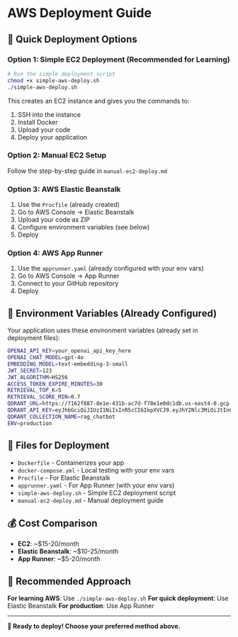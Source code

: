 # AWS Deployment Guide

## 🚀 **Quick Deployment Options**

### **Option 1: Simple EC2 Deployment (Recommended for Learning)**

```bash
# Run the simple deployment script
chmod +x simple-aws-deploy.sh
./simple-aws-deploy.sh
```

This creates an EC2 instance and gives you the commands to:
1. SSH into the instance
2. Install Docker
3. Upload your code
4. Deploy your application

### **Option 2: Manual EC2 Setup**

Follow the step-by-step guide in `manual-ec2-deploy.md`

### **Option 3: AWS Elastic Beanstalk**

1. Use the `Procfile` (already created)
2. Go to AWS Console → Elastic Beanstalk
3. Upload your code as ZIP
4. Configure environment variables (see below)
5. Deploy

### **Option 4: AWS App Runner**

1. Use the `apprunner.yaml` (already configured with your env vars)
2. Go to AWS Console → App Runner
3. Connect to your GitHub repository
4. Deploy

## 🔧 **Environment Variables (Already Configured)**

Your application uses these environment variables (already set in deployment files):

```bash
OPENAI_API_KEY=your_openai_api_key_here
OPENAI_CHAT_MODEL=gpt-4o
EMBEDDING_MODEL=text-embedding-3-small
JWT_SECRET=123
JWT_ALGORITHM=HS256
ACCESS_TOKEN_EXPIRE_MINUTES=30
RETRIEVAL_TOP_K=5
RETRIEVAL_SCORE_MIN=0.7
QDRANT_URL=https://7162f887-8e1e-431b-ac7d-f78e1e0dc1db.us-east4-0.gcp.cloud.qdrant.io
QDRANT_API_KEY=eyJhbGciOiJIUzI1NiIsInR5cCI6IkpXVCJ9.eyJhY2Nlc3MiOiJtIn0.u7vsGZVQmnvWuBy9oOpx5fBmzfMaBa_it0qAo2SUBuc
QDRANT_COLLECTION_NAME=rag_chatbot
ENV=production
```

## 📁 **Files for Deployment**

- `Dockerfile` - Containerizes your app
- `docker-compose.yml` - Local testing with your env vars
- `Procfile` - For Elastic Beanstalk
- `apprunner.yaml` - For App Runner (with your env vars)
- `simple-aws-deploy.sh` - Simple EC2 deployment script
- `manual-ec2-deploy.md` - Manual deployment guide

## 💰 **Cost Comparison**

- **EC2**: ~$15-20/month
- **Elastic Beanstalk**: ~$10-25/month
- **App Runner**: ~$5-20/month

## 🎯 **Recommended Approach**

**For learning AWS**: Use `./simple-aws-deploy.sh`
**For quick deployment**: Use Elastic Beanstalk
**For production**: Use App Runner

---

**🎉 Ready to deploy! Choose your preferred method above.**
